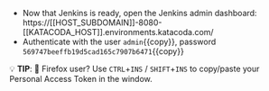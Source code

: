 * Now that Jenkins is ready, open the Jenkins admin dashboard: https://[[HOST_SUBDOMAIN]]-8080-[[KATACODA_HOST]].environments.katacoda.com/
* Authenticate with the user `admin`{{copy}}, password `569747beeffb19d5cad165c7907b6471`{{copy}}


💡 **TIP**: 🦊 Firefox user? Use `CTRL`+`INS` / `SHIFT`+`INS` to copy/paste your Personal Access Token in the window.
